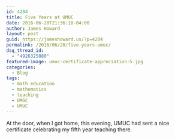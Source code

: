 ```yaml
---
id: 4204
title: Five Years at UMUC
date: 2016-06-20T21:36:10-04:00
author: James Howard
layout: post
guid: https://jameshoward.us/?p=4204
permalink: /2016/06/20/five-years-umuc/
dsq_thread_id:
  - "4926325880"
featured-image: umuc-certificate-appreciation-5.jpg
categories:
  - Blog
tags:
  - math education
  - mathematics
  - teaching
  - UMGC
  - UMUC
---
```


At the door, when I got home, this evening, UMUC had sent a nice certificate celebrating my fifth year teaching there.
